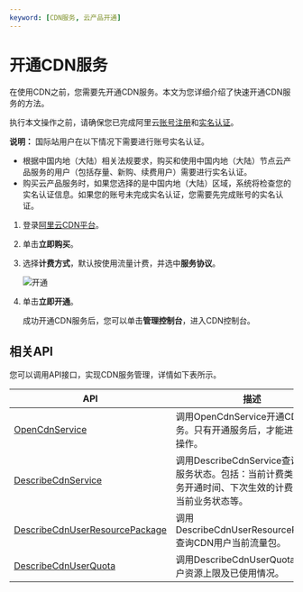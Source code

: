 ```yaml
---
keyword: [CDN服务, 云产品开通]
---
```


# 开通CDN服务

在使用CDN之前，您需要先开通CDN服务。本文为您详细介绍了快速开通CDN服务的方法。

执行本文操作之前，请确保您已完成阿里云[账号注册](https://account.alibabacloud.com/register/intl_register.htm)和[实名认证](https://account-intl.console.aliyun.com/#/intlAuth)。

**说明：** 国际站用户在以下情况下需要进行账号实名认证。

-   根据中国内地（大陆）相关法规要求，购买和使用中国内地（大陆）节点云产品服务的用户（包括存量、新购、续费用户）需要进行实名认证。
-   购买云产品服务时，如果您选择的是中国内地（大陆）区域，系统将检查您的实名认证信息。如果您的账号未完成实名认证，您需要先完成账号的实名认证。

1.  登录[阿里云CDN平台](https://www.alibabacloud.com/en/product/cdn)。

2.  单击**立即购买**。

3.  选择**计费方式**，默认按使用流量计费，并选中**服务协议**。

    ![开通](https://static-aliyun-doc.oss-accelerate.aliyuncs.com/assets/img/zh-CN/4904607061/p162155.png)

4.  单击**立即开通**。

    成功开通CDN服务后，您可以单击**管理控制台**，进入CDN控制台。


## 相关API

您可以调用API接口，实现CDN服务管理，详情如下表所示。

|API|描述|
|---|--|
|[OpenCdnService](/intl.zh-CN/新版API参考/服务类接口/开通CDN服务.md)|调用OpenCdnService开通CDN服务。只有开通服务后，才能进行域名操作。|
|[DescribeCdnService](/intl.zh-CN/新版API参考/服务类接口/获取CDN服务状态.md)|调用DescribeCdnService查询CDN服务状态。包括：当前计费类型、服务开通时间、下次生效的计费类型、当前业务状态等。|
|[DescribeCdnUserResourcePackage](/intl.zh-CN/新版API参考/服务类接口/获取CDN用户流量包信息.md)|调用DescribeCdnUserResourcePackage查询CDN用户当前流量包。|
|[DescribeCdnUserQuota](/intl.zh-CN/新版API参考/服务类接口/获取用户资源使用信息.md)|调用DescribeCdnUserQuota查询用户资源上限及已使用情况。|

